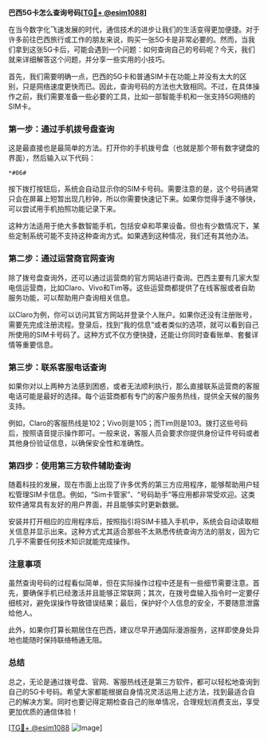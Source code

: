 **巴西5G卡怎么查询号码[[TG💪+ @esim1088](https://t.me/s/esim1088)]**

在当今数字化飞速发展的时代，通信技术的进步让我们的生活变得更加便捷。对于许多前往巴西旅行或工作的朋友来说，购买一张5G卡是非常必要的。然而，当我们拿到这张5G卡后，可能会遇到一个问题：如何查询自己的号码呢？今天，我们就来详细解答这个问题，并分享一些实用的小技巧。

首先，我们需要明确一点，巴西的5G卡和普通SIM卡在功能上并没有太大的区别，只是网络速度更快而已。因此，查询号码的方法也大致相同。不过，在具体操作之前，我们需要准备一些必要的工具，比如一部智能手机和一张支持5G网络的SIM卡。

### **第一步：通过手机拨号盘查询**

这是最直接也是最简单的方法。打开你的手机拨号盘（也就是那个带有数字键盘的界面），然后输入以下代码：

```
*#06#
```

按下拨打按钮后，系统会自动显示你的SIM卡号码。需要注意的是，这个号码通常只会在屏幕上短暂出现几秒钟，所以你需要快速记下来。如果你觉得手速不够快，可以尝试用手机拍照功能记录下来。

这种方法适用于绝大多数智能手机，包括安卓和苹果设备。但也有少数情况下，某些定制系统可能不支持这种查询方式。如果遇到这种情况，我们还有其他办法。

### **第二步：通过运营商官网查询**

除了拨号盘查询外，还可以通过运营商的官方网站进行查询。巴西主要有几家大型电信运营商，比如Claro、Vivo和Tim等。这些运营商都提供了在线客服或者自助服务功能，可以帮助用户查询相关信息。

以Claro为例，你可以访问其官方网站并登录个人账户。如果你还没有注册账号，需要先完成注册流程。登录后，找到“我的信息”或者类似的选项，就可以看到自己所使用的SIM卡号码了。这种方式不仅方便快捷，还能让你同时查看账单、套餐详情等重要信息。

### **第三步：联系客服电话查询**

如果你对以上两种方法感到困惑，或者无法顺利执行，那么直接联系运营商的客服电话可能是最好的选择。每个运营商都有专门的客户服务热线，提供全天候的服务支持。

例如，Claro的客服热线是102；Vivo则是105；而Tim则是103。拨打这些号码后，按照语音提示操作即可。一般来说，客服人员会要求你提供身份证件号码或者其他身份验证信息，以确保安全性和准确性。

### **第四步：使用第三方软件辅助查询**

随着科技的发展，现在市面上出现了许多优秀的第三方应用程序，能够帮助用户轻松管理SIM卡信息。例如，“Sim卡管家”、“号码助手”等应用都非常受欢迎。这类软件通常具有友好的用户界面，并且能够实时更新数据。

安装并打开相应的应用程序后，按照指引将SIM卡插入手机中，系统会自动读取相关信息并显示出来。这种方式尤其适合那些不太熟悉传统查询方法的朋友，因为它几乎不需要任何技术知识就能完成操作。

### **注意事项**

虽然查询号码的过程看似简单，但在实际操作过程中还是有一些细节需要注意。首先，要确保手机已经激活并且能够正常联网；其次，在拨号盘输入指令时一定要仔细核对，避免误操作导致错误结果；最后，保护好个人信息的安全，不要随意泄露给他人。

此外，如果你打算长期居住在巴西，建议尽早开通国际漫游服务，这样即使身处异地也能随时保持联络畅通无阻。

### **总结**

总之，无论是通过拨号盘、官网、客服热线还是第三方软件，都可以轻松地查询到自己的5G卡号码。希望大家都能根据自身情况灵活运用上述方法，找到最适合自己的解决方案。同时也要记得定期检查自己的账单情况，合理规划消费支出，享受更加优质的通信体验！

[[TG💪+ @esim1088](https://t.me/s/esim1088) ![Image](https://i.postimg.cc/4NQfJmqS/Snipaste-2025-05-13-00-14-12.png)]